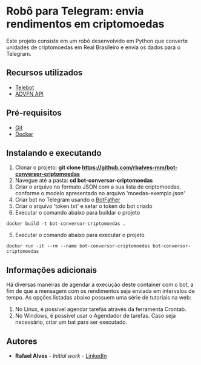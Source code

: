 # Robô para Telegram: envia rendimentos em criptomoedas

Este projeto consiste em um robô desenvolvido em Python que converte unidades de criptomoedas em Real Brasileiro e envia os dados para o Telegram.

## Recursos utilizados

- [Telebot](https://telepot.readthedocs.io/en/latest/#)
- [ADVFN API](https://br.advfn.com/)

## Pré-requisitos

- [Git](https://git-scm.com/)
- [Docker](https://www.docker.com/)

## Instalando e executando

1. Clonar o projeto: **git clone https://github.com/rbalves-mm/bot-conversor-criptomoedas**
2. Navegue até a pasta: **cd bot-conversor-criptomoedas**
3. Criar o arquivo no formato JSON com a sua lista de criptomoedas, conforme o modelo apresentado no arquivo 'moedas-exemplo.json'
4. Criar bot no Telegram usando o [BotFather](https://core.telegram.org/bots)
5. Criar o arquivo 'token.txt' e setar o token do bot criado
6. Executar o comando abaixo para buildar o projeto

```
docker build -t bot-conversor-criptomoedas .
```

5. Executar o comando abaixo para executar o projeto

```
docker run -it --rm --name bot-conversor-criptomoedas bot-conversor-criptomoedas
```

## Informações adicionais

Há diversas maneiras de agendar a execução deste container com o bot, a fim de que a mensagem com os rendimentos seja enviada em intervalos de tempo. As opções listadas abaixo possuem uma série de tutoriais na web:

1. No Linux, é possível agendar tarefas através da ferramenta Crontab.
2. No Windows, é possível usar o Agendador de tarefas. Caso seja necessário, criar um bat para ser executado.

## Autores

- **Rafael Alves** - _Initial work_ - [LinkedIn](https://www.linkedin.com/in/rbalves192/)
